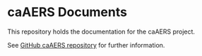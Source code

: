 caAERS Documents
=================


This repository holds the documentation for the caAERS project.

See [GitHub caAERS repository](https://github.com/NCIP/caaers) for further information.
